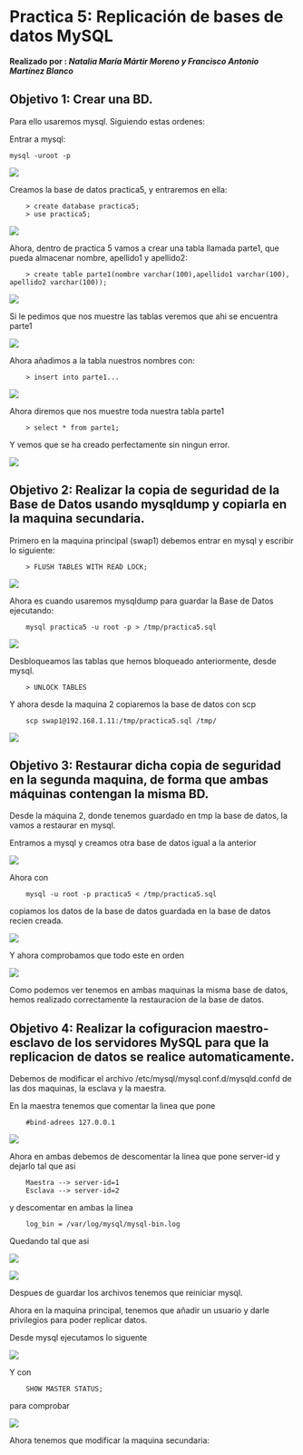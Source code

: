 # Practica 5: Replicación de bases de datos MySQL
  
**Realizado por : _Natalia María Mártir Moreno y Francisco Antonio Martínez Blanco_**

## Objetivo 1: Crear una BD.

Para ello usaremos mysql. Siguiendo estas ordenes:
	
Entrar a mysql:

	mysql -uroot -p

![](https://github.com/natalia2911/SWAP_1718/blob/master/Practicas/P5/Imagenes/Foto5.1.png)  

Creamos la base de datos practica5, y entraremos en ella:
	
		> create database practica5;
		> use practica5;
		
![](https://github.com/natalia2911/SWAP_1718/blob/master/Practicas/P5/Imagenes/Foto5.2.png) 

Ahora, dentro de practica 5 vamos a crear una tabla llamada parte1, que pueda almacenar nombre, apellido1 y apellido2:

		> create table parte1(nombre varchar(100),apellido1 varchar(100), apellido2 varchar(100));
		
![](https://github.com/natalia2911/SWAP_1718/blob/master/Practicas/P5/Imagenes/Foto5.3.png) 

Si le pedimos que nos muestre las tablas veremos que ahi se encuentra parte1

![](https://github.com/natalia2911/SWAP_1718/blob/master/Practicas/P5/Imagenes/Foto5.4.png) 

Ahora añadimos a la tabla nuestros nombres con: 

		> insert into parte1...
		
![](https://github.com/natalia2911/SWAP_1718/blob/master/Practicas/P5/Imagenes/Foto5.5.png) 

Ahora diremos que nos muestre toda nuestra tabla parte1

		
		> select * from parte1;
		
Y vemos que se ha creado perfectamente sin ningun error.

![](https://github.com/natalia2911/SWAP_1718/blob/master/Practicas/P5/Imagenes/Foto5.6.png) 

## Objetivo 2: Realizar la copia de seguridad de la Base de Datos usando mysqldump y copiarla en la maquina secundaria.

Primero en la maquina principal (swap1) debemos entrar en mysql y escribir lo siguiente: 
		
		> FLUSH TABLES WITH READ LOCK;
		
![](https://github.com/natalia2911/SWAP_1718/blob/master/Practicas/P5/Imagenes/Foto5.7.png) 

Ahora es cuando usaremos mysqldump para guardar la Base de Datos ejecutando:

		mysql practica5 -u root -p > /tmp/practica5.sql
		
![](https://github.com/natalia2911/SWAP_1718/blob/master/Practicas/P5/Imagenes/Foto5.8.png) 

Desbloqueamos las tablas que hemos bloqueado anteriormente, desde mysql.

		> UNLOCK TABLES
		
Y ahora desde la maquina 2 copiaremos la base de datos con scp

		scp swap1@192.168.1.11:/tmp/practica5.sql /tmp/
		
![](https://github.com/natalia2911/SWAP_1718/blob/master/Practicas/P5/Imagenes/Foto5.9.png) 

## Objetivo 3: Restaurar dicha copia de seguridad en la segunda maquina, de forma que ambas máquinas contengan la misma BD.

Desde la máquina 2, donde tenemos guardado en tmp la base de datos, la vamos a restaurar en mysql.

Entramos a mysql y creamos otra base de datos igual a la anterior

![](https://github.com/natalia2911/SWAP_1718/blob/master/Practicas/P5/Imagenes/Foto5.10.png) 

Ahora con
		
		mysql -u root -p practica5 < /tmp/practica5.sql
		
copiamos los datos de la base de datos guardada en la base de datos recien creada.

![](https://github.com/natalia2911/SWAP_1718/blob/master/Practicas/P5/Imagenes/Foto5.11.png) 

Y ahora comprobamos que todo este en orden

![](https://github.com/natalia2911/SWAP_1718/blob/master/Practicas/P5/Imagenes/Foto5.12.png) 

Como podemos ver tenemos en ambas maquinas la misma base de datos, hemos realizado correctamente la restauracion de la base de datos.

## Objetivo 4: Realizar la cofiguracion maestro-esclavo de los servidores MySQL para que la replicacion de datos se realice automaticamente.

Debemos de modificar el archivo /etc/mysql/mysql.conf.d/mysqld.confd de las dos maquinas, la esclava y la maestra.

En la maestra tenemos que comentar la linea que pone

		#bind-adrees 127.0.0.1
		
![](https://github.com/natalia2911/SWAP_1718/blob/master/Practicas/P5/Imagenes/Foto5.13.png) 

Ahora en ambas debemos de descomentar la linea que pone server-id y dejarlo tal que asi

		Maestra --> server-id=1
		Esclava --> server-id=2
y descomentar en ambas la linea 
		
		log_bin = /var/log/mysql/mysql-bin.log
		
Quedando tal que asi

![](https://github.com/natalia2911/SWAP_1718/blob/master/Practicas/P5/Imagenes/Foto5.14.png) 

![](https://github.com/natalia2911/SWAP_1718/blob/master/Practicas/P5/Imagenes/Foto5.15.png) 

Despues de guardar los archivos tenemos que reiniciar mysql.

Ahora en la maquina principal, tenemos que añadir un usuario y darle privilegios para poder replicar datos.

Desde mysql ejecutamos lo siguente

![](https://github.com/natalia2911/SWAP_1718/blob/master/Practicas/P5/Imagenes/Foto5.16.png) 

Y con 

		SHOW MASTER STATUS;
		
para comprobar

![](https://github.com/natalia2911/SWAP_1718/blob/master/Practicas/P5/Imagenes/Foto5.17.png) 

Ahora tenemos que modificar la maquina secundaria: